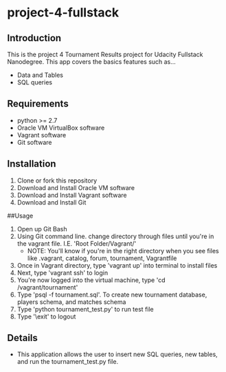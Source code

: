 # project-4-fullstack


## Introduction

This is the project 4 Tournament Results project for Udacity Fullstack Nanodegree. This app covers the basics features such as...
- Data and Tables
- SQL queries


## Requirements

* python >= 2.7
* Oracle VM VirtualBox software
* Vagrant software
* Git software


## Installation

1. Clone or fork this repository
2. Download and Install Oracle VM software
3. Download and Install Vagrant software
4. Download and Install Git

##Usage

1. Open up Git Bash
2. Using Git command line. change directory through files until you're in the vagrant file. I.E. 'Root Folder/Vagrant/'
    * NOTE: You'll know if you're in the right directory when you see files like .vagrant, catalog, forum, tournament, Vagrantfile
3. Once in Vagrant directory, type 'vagrant up' into terminal to install files
4. Next, type 'vagrant ssh' to login
5. You're now logged into the virtual machine, type 'cd /vagrant/tournament'
6. Type 'psql -f tournament.sql'. To create new tournament database, players schema, and matches schema
7. Type 'python tournament_test.py' to run test file
8. Type '\exit' to logout


## Details

* This application allows the user to insert new SQL queries, new tables, and run the tournament_test.py file.
